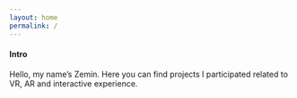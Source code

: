 ```yaml
---
layout: home
permalink: /
---
```


#### Intro

Hello, my name’s Zemin. Here you can find projects I participated related to VR, AR and interactive experience.
